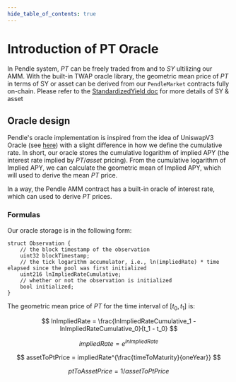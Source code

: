 ```yaml
---
hide_table_of_contents: true
---
```


# Introduction of PT Oracle

In Pendle system, $PT$ can be freely traded from and to $SY$ ultilizing our AMM. With the built-in TWAP oracle library, the geometric mean price of $PT$ in terms of SY or asset can be derived from our `PendleMarket` contracts fully on-chain. Please refer to the [StandardizedYield doc](../Contracts/StandardizedYield) for more details of SY & asset
## Oracle design

Pendle's oracle implementation is inspired from the idea of UniswapV3 Oracle (see [here](https://docs.uniswap.org/concepts/protocol/oracle)) with a slight difference in how we define the cumulative rate. In short, our oracle stores the cumulative logarithm of implied APY (the interest rate implied by $PT/asset$ pricing). From the cumulative logarithm of Implied APY, we can calculate the geometric mean of Implied APY, which will used to derive the mean $PT$ price.

In a way, the Pendle AMM contract has a built-in oracle of interest rate, which can used to derive $PT$ prices.
### Formulas

Our oracle storage is in the following form:

```sol
struct Observation {
    // the block timestamp of the observation
    uint32 blockTimestamp;
    // the tick logarithm accumulator, i.e., ln(impliedRate) * time elapsed since the pool was first initialized
    uint216 lnImpliedRateCumulative;
    // whether or not the observation is initialized
    bool initialized;
}
```

The geometric mean price of $PT$ for the time interval of $[t_0, t_1]$ is:

$$
lnImpliedRate = \frac{lnImpliedRateCumulative_1 - lnImpliedRateCumulative_0}{t_1 - t_0}
$$

$$
impliedRate = e^{lnImpliedRate}
$$

$$
assetToPtPrice = impliedRate^{\frac{timeToMaturity}{oneYear}}
$$

$$
ptToAssetPrice = 1 / assetToPtPrice
$$